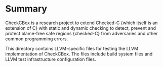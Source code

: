 # Summary

CheckCBox is a research project to extend Checked-C
{which itself is an extension of C}  with
static and dynamic checking to detect, prevent
and protect blame-free safe regions {checked-C}
from adversaries and other common programming errors. 

This directory contains LLVM-specific files for 
testing the LLVM implementation of CheckCBox.
The files include build system files and LLVM
test infrastructure configuration files.



